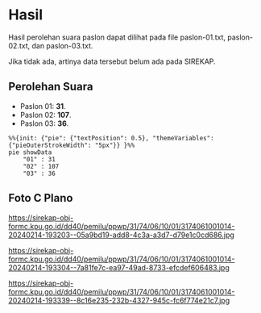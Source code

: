# Hasil

Hasil perolehan suara paslon dapat dilihat pada file paslon-01.txt, paslon-02.txt, dan paslon-03.txt.

Jika tidak ada, artinya data tersebut belum ada pada SIREKAP.

## Perolehan Suara

 * Paslon 01: **31**.
 * Paslon 02: **107**.
 * Paslon 03: **36**.

```mermaid
%%{init: {"pie": {"textPosition": 0.5}, "themeVariables": {"pieOuterStrokeWidth": "5px"}} }%%
pie showData
    "01" : 31
    "02" : 107
    "03" : 36
```
## Foto C Plano

https://sirekap-obj-formc.kpu.go.id/dd40/pemilu/ppwp/31/74/06/10/01/3174061001014-20240214-193203--05a9bd19-add8-4c3a-a3d7-d79e1c0cd686.jpg

https://sirekap-obj-formc.kpu.go.id/dd40/pemilu/ppwp/31/74/06/10/01/3174061001014-20240214-193304--7a81fe7c-ea97-49ad-8733-efcdef606483.jpg

https://sirekap-obj-formc.kpu.go.id/dd40/pemilu/ppwp/31/74/06/10/01/3174061001014-20240214-193339--8c16e235-232b-4327-945c-fc6f774e21c7.jpg
